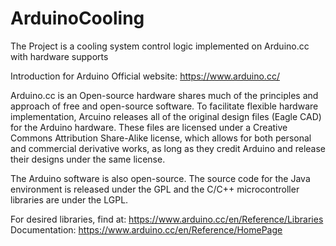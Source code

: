 # ArduinoCooling
The Project is a cooling system control logic implemented on Arduino.cc with hardware supports

Introduction for Arduino
Official website: https://www.arduino.cc/

Arduino.cc is an Open-source hardware shares much of the principles and approach of free and open-source software. To facilitate flexible hardware implementation, Arcuino releases all of the original design files (Eagle CAD) for the Arduino hardware. These files are licensed under a Creative Commons Attribution Share-Alike license, which allows for both personal and commercial derivative works, as long as they credit Arduino and release their designs under the same license.

The Arduino software is also open-source. The source code for the Java environment is released under the GPL and the C/C++ microcontroller libraries are under the LGPL.

For desired libraries, find at: https://www.arduino.cc/en/Reference/Libraries
Documentation: https://www.arduino.cc/en/Reference/HomePage

